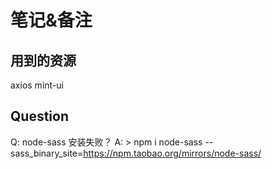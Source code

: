# 笔记&备注


## 用到的资源

axios
mint-ui








## Question

Q: node-sass 安装失败？
A: > npm i node-sass --sass_binary_site=https://npm.taobao.org/mirrors/node-sass/











